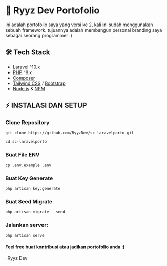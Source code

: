 # 🚀 Ryyz Dev Portofolio

ini adalah portofolio saya yang versi ke 2, kali ini sudah menggunakan sebuah framework.
tujuannya adalah membangun personal branding saya sebagai seorang programmer :)

## 🛠️ Tech Stack
- [Laravel](https://laravel.com/) ^10.x
- [PHP](https://www.php.net/) ^8.x
- [Composer](https://getcomposer.org/)
- [Tailwind CSS](https://tailwindcss.com/) / [Bootstrap](https://getbootstrap.com/)
- [Node.js](https://nodejs.org/) & [NPM](https://www.npmjs.com/)

## ⚡ INSTALASI DAN SETUP

### Clone Repository
```git clone https://github.com/RyyzDev/sc-laravelporto.git```

```cd sc-laravelporto```

### Buat File ENV
```cp .env.example .env```

### Buat Key Generate
```php artisan key:generate```

### Buat Seed Migrate
```php artisan migrate --seed```

### Jalankan server:
```php artisan serve```


#### Feel free buat kontribusi atau jadikan portofolio anda :)
 -Ryyz Dev
